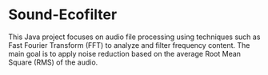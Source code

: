 # Sound-Ecofilter

This Java project focuses on audio file processing using techniques such as Fast Fourier Transform (FFT) to analyze and filter frequency content. The main goal is to apply noise reduction based on the average Root Mean Square (RMS) of the audio.
